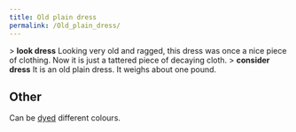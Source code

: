 ```yaml
---
title: Old plain dress
permalink: /Old_plain_dress/
---
```


\> **look dress**
Looking very old and ragged, this dress was once a nice piece of
clothing. Now
it is just a tattered piece of decaying cloth.
\> **consider dress**
It is an old plain dress.
It weighs about one pound.

## Other

Can be [dyed](dye "wikilink") different colours.